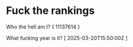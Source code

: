 # Fuck the rankings

Who the hell am I?
{ 11137614 }

What fucking year is it?
[ 2025-03-20T15:50:00Z ]
